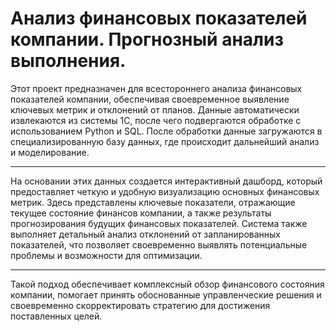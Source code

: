 <h1>Анализ финансовых показателей компании. Прогнозный анализ выполнения.</h1>

Этот проект предназначен для всестороннего анализа финансовых показателей компании, обеспечивая своевременное выявление ключевых метрик и отклонений от планов. Данные автоматически извлекаются из системы 1С, после чего подвергаются обработке с использованием Python и SQL. После обработки данные загружаются в специализированную базу данных, где происходит дальнейший анализ и моделирование.
<hr>
На основании этих данных создается интерактивный дашборд, который предоставляет четкую и удобную визуализацию основных финансовых метрик. Здесь представлены ключевые показатели, отражающие текущее состояние финансов компании, а также результаты прогнозирования будущих финансовых показателей. Система также выполняет детальный анализ отклонений от запланированных показателей, что позволяет своевременно выявлять потенциальные проблемы и возможности для оптимизации.
<hr>
Такой подход обеспечивает комплексный обзор финансового состояния компании, помогает принять обоснованные управленческие решения и своевременно скорректировать стратегию для достижения поставленных целей.
